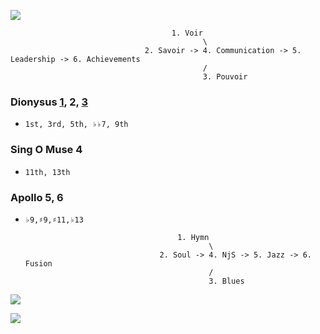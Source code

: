 ![](https://abikesa.github.io/zarathustra/python.png)


 
                                        1. Voir
                                               \
                                  2. Savoir -> 4. Communication -> 5. Leadership -> 6. Achievements
                                               /
                                               3. Pouvoir


### Dionysus [1](https://github.com/abikesa/dailygrind/blob/main/1_challenges/emrohs.md), 2, [3](https://github.com/abikesa/dailygrind/blob/main/3_tools/gpt-4o.md)
- `1st, 3rd, 5th, ♭♭7, 9th`

### Sing O Muse 4
- `11th, 13th`

### Apollo 5, 6
- `♭9,♯9,♯11,♭13`

                                        1. Hymn
                                               \
                                    2. Soul -> 4. NjS -> 5. Jazz -> 6. Fusion
                                               /
                                               3. Blues

![](https://abikesa.github.io/music/frontier.png)

![](https://upload.wikimedia.org/wikipedia/commons/thumb/5/55/Color_star-en.svg/1200px-Color_star-en.svg.png)
